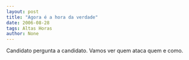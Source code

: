 ```yaml
---
layout: post
title: "Agora é a hora da verdade"
date: 2006-08-28
tags: Altas Horas
author: None
---
```


Candidato pergunta a candidato. Vamos ver quem ataca quem e como. 